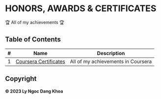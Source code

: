 # HONORS, AWARDS & CERTIFICATES

:trophy: All of my achievements :trophy:

## Table of Contents
#| Name | Description 
-| ---- | ----------- 
1| [Coursera Certificates](./coursera) | All of my achievements in Coursera

## Copyright
#### © 2023 Ly Ngoc Dang Khoa
